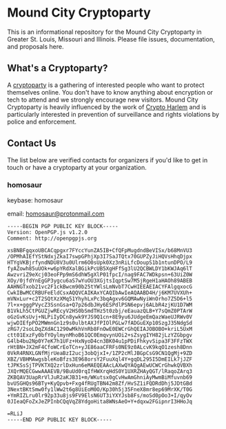 # Mound City Cryptoparty

This is an informational repository for the Mound City Cryptoparty in Greater
St. Louis, Missouri and Illinois. Please file issues, documentation, and
proposals here.

## What's a Cryptoparty?

A [cryptoparty](https://www.cryptoparty.in/) is a gathering of interested
people who want to protect themselves online. You don't have to know anything
about encryption or tech to attend and we strongly encourage new visitors.
Mound City Cryptoparty is heavily influenced by the work of
[Crypto Harlem](https://twitter.com/cryptoharlem) and is particularly
interested in prevention of surveillance and rights violations by police and
enforcement.

## Contact Us

The list below are verified contacts for organizers if you'd like to get in
touch or have a cryptoparty at your organization.

### homosaur

keybase: homosaur

email: homosaur@protonmail.com

```
-----BEGIN PGP PUBLIC KEY BLOCK-----
Version: OpenPGP.js v1.2.0
Comment: http://openpgpjs.org

xsBNBFgqxoUBCACqpgxr7FYccYunZA5IB+CfQFpMugdndBeVISx/b68MnVU3
/OPMhAIEfYStNdxjZkaI7swpGPhjXp3I7SaJTQtx70GUPZyJiHQVsHhqDjpx
HTYgVKBjrfyndNDU8V3u0Ulrm6O0sUpk0Xz3nRiLfcDoupS1b1ntunDPO/L9
fyAZowh85uUOk+w6pYRdXalBGikPcUB5XgHFfSg3lU2QCBWLDY1bKWJAq6lT
AwzvriZ9eXcj03eoFPp9mS6dhW5gXlP01fpcI/nag9FAC7WDkpsn+63UiZ0W
XOy/0jfdYnEgGP3ygcu6aS7wYuOU3XGjtsIqptSw7M5jRgeH1aHAOh89ABEB
AAHNGTxob21vc2F1ckBwcm90b25tYWlsLmNvbT7CwHIEEAEIACYFAlgqxocG
CwkIBwMCCRBUFeEldCsxAQQVCAIKAxYCAQIbAwIeAQAABD4H/j6KM7UVXUh+
mVNxLur+c2T2SQtXzXMq51YhyhLxPc3bqAgxv6GQMAwNyiWnOrho7Z5D6+l5
7l+x+gggPVycZ3SsnGsa+Q7p26dbJHy6ESPdlPSN6epvj6ALbR4zjKU1D7WM
B1VkLh5CtPGUZjwREcyV2HS0bSmdTHz5t0zbj/eEauazQLB+Y7sQmZ0PTArW
oGzGvKsUvj+NLPiIyDCn8ywk9YJS9Q1cn+8E9yu6JUdgeEmQazWaeUJRWv0V
wjwDIEfpPO2MWmnGn1z9s0ulbtAXJfPIOlPGLw7fADGuEXp10SzgJ35NdgSd
zRG7/2soLDqZXdAC1290wMkhVnRb8FnOwE0EWCrGhQEIAJOBOBO+kriL5UxM
ctt01ExzFy0bfYOylmynMhoB61QC0EmqvynUOi2+sZsygIYH82jLzYZGbpgv
G4lb4bu2Np0Y7eK7h1UFz+HxNyoD4cn3BK04u1pPDiFhkyvSipa3F3FFzTWX
rHtBN+JX2mF4CfoWCrEoTCn+yJE86aaCFRFs0NE9z0ALcvK9kqO1zesh8Dnn
0VkR4RNXLGNfMjrUeaBzI2ucj3obQjxI+/1ZP2cMlJBGpCsG9CN1QgMj+9ZD
XBZ/VBHMAwgsbleKoBfzs3E968orsY2FuuXql4Y+gqDL295I5DmEILk7jJZF
tJPKSsSjTPVKTXQ2zrlDxHun6eMAEQEAAcLAXwQYAQgAEwUCWCrGhwkQVBXh
JXQrMQECGwwAAAEVB/9BuUd0rqIfHWXrqHdS0Y1UXRZHAyQGT/lRaqoZArq3
ZKBQAV3UapRrVlJuR2aKJB31+m/WKutsx0gCvHwAmGhniAyMwmBiMfuvnb69
bvUSGHQs96BTy+KyQpvb+Fxg4fRUgTBN42m8Zf/HvSZ1iFQDRdDhj5JDtGBd
3NextBKtSmw0fy1lWw2t6g8UiEoM0O/Kp30h5j35FneX8mr8ep69MrXK/T0G
+YmRIZLru0lr92p33u8js9FV9ElsN6UT3iYXYJsb8Fs/moSd0pOo3+I/qyOv
0JIeaQFoZxJeZPInbCQqVqZ8YdgoHita8WNsAeO+Y+dqxw2FGipnrI3HHoJq

=RLiJ
-----END PGP PUBLIC KEY BLOCK-----
```
